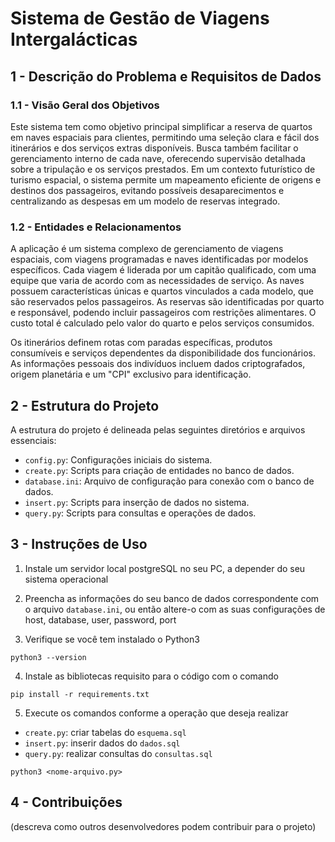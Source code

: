 # Sistema de Gestão de Viagens Intergalácticas

## 1 - Descrição do Problema e Requisitos de Dados

### 1.1 - Visão Geral dos Objetivos

Este sistema tem como objetivo principal simplificar a reserva de quartos em naves espaciais para clientes, permitindo uma seleção clara e fácil dos itinerários e dos serviços extras disponíveis. Busca também facilitar o gerenciamento interno de cada nave, oferecendo supervisão detalhada sobre a tripulação e os serviços prestados. Em um contexto futurístico de turismo espacial, o sistema permite um mapeamento eficiente de origens e destinos dos passageiros, evitando possíveis desaparecimentos e centralizando as despesas em um modelo de reservas integrado.

### 1.2 - Entidades e Relacionamentos

A aplicação é um sistema complexo de gerenciamento de viagens espaciais, com viagens programadas e naves identificadas por modelos específicos. Cada viagem é liderada por um capitão qualificado, com uma equipe que varia de acordo com as necessidades de serviço. As naves possuem características únicas e quartos vinculados a cada modelo, que são reservados pelos passageiros. As reservas são identificadas por quarto e responsável, podendo incluir passageiros com restrições alimentares. O custo total é calculado pelo valor do quarto e pelos serviços consumidos.

Os itinerários definem rotas com paradas específicas, produtos consumíveis e serviços dependentes da disponibilidade dos funcionários. As informações pessoais dos indivíduos incluem dados criptografados, origem planetária e um "CPI" exclusivo para identificação.

## 2 - Estrutura do Projeto

A estrutura do projeto é delineada pelas seguintes diretórios e arquivos essenciais:

- `config.py`: Configurações iniciais do sistema.
- `create.py`: Scripts para criação de entidades no banco de dados.
- `database.ini`: Arquivo de configuração para conexão com o banco de dados.
- `insert.py`: Scripts para inserção de dados no sistema.
- `query.py`: Scripts para consultas e operações de dados.

## 3 - Instruções de Uso

1. Instale um servidor local postgreSQL no seu PC, a depender do seu sistema operacional

2. Preencha as informações do seu banco de dados correspondente com o arquivo `database.ini`, ou então altere-o com as suas configurações de host, database, user, password, port

3. Verifique se você tem instalado o Python3
```
python3 --version
```

4. Instale as bibliotecas requisito para o código com o comando
```
pip install -r requirements.txt
```

5. Execute os comandos conforme a operação que deseja realizar
  - `create.py`: criar tabelas do `esquema.sql`
  - `insert.py`: inserir dados do `dados.sql`
  - `query.py`: realizar consultas do `consultas.sql`
```
python3 <nome-arquivo.py>
```

## 4 - Contribuições

(descreva como outros desenvolvedores podem contribuir para o projeto)